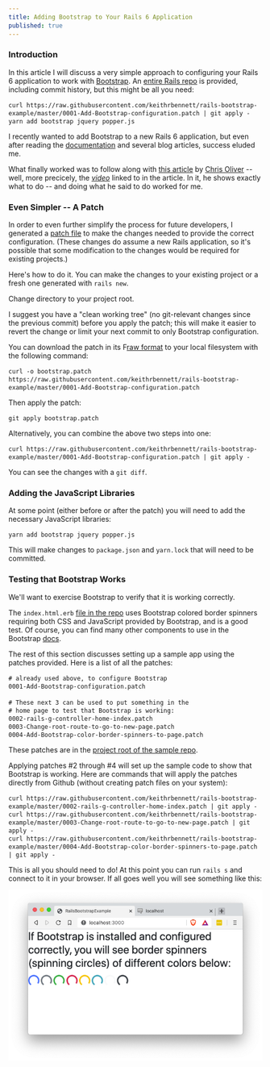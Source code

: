 ```yaml
---
title: Adding Bootstrap to Your Rails 6 Application
published: true
---
```


### Introduction

In this article I will discuss a very simple approach to configuring your Rails 6 application to work with
[Bootstrap](https://getbootstrap.com/). An [entire Rails repo](https://github.com/keithrbennett/rails-bootstrap-example)
is provided, including commit history, but this might be all you need:

```
curl https://raw.githubusercontent.com/keithrbennett/rails-bootstrap-example/master/0001-Add-Bootstrap-configuration.patch | git apply -
yarn add bootstrap jquery popper.js
```

I recently wanted to add Bootstrap to a new Rails 6 application,
but even after reading the [documentation](https://getbootstrap.com/docs/4.4/getting-started/introduction/)
and several blog articles, success eluded me.

What finally worked was to follow along with 
[this article](https://gorails.com/episodes/how-to-use-bootstrap-with-webpack-and-rails)
by [Chris Oliver](https://twitter.com/excid3) -- well, more precicely,
the [_video_](https://www.youtube.com/watch?v=bn9arlhfaXc) linked to in the article.
In it, he shows exactly what to do -- and doing what he said to do worked for me.

### Even Simpler -- A Patch

In order to even further simplify the process for future developers, I generated a 
[patch file](https://github.com/keithrbennett/rails-bootstrap-example/blob/master/0001-Add-Bootstrap-configuration.patch)
to make the changes needed to provide the correct configuration. (These changes do assume a new Rails application,
so it's possible that some modification to the changes would be required for existing projects.)

Here's how to do it. You can make the changes to your existing project or a fresh one generated with `rails new`.

Change directory to your project root.

I suggest you have a "clean working tree" (no git-relevant changes since the previous commit)
before you apply the patch; this will make it easier to revert the change or limit your next commit
to only Bootstrap configuration.

You can download the patch in its 
F[raw format](https://raw.githubusercontent.com/keithrbennett/rails-bootstrap-example/master/0001-Add-Bootstrap-configuration.patch)
to your local filesystem with the following command:

```
curl -o bootstrap.patch https://raw.githubusercontent.com/keithrbennett/rails-bootstrap-example/master/0001-Add-Bootstrap-configuration.patch
```

Then apply the patch:

```
git apply bootstrap.patch
```


Alternatively, you can combine the above two steps into one:

```
curl https://raw.githubusercontent.com/keithrbennett/rails-bootstrap-example/master/0001-Add-Bootstrap-configuration.patch | git apply -
```


You can see the changes with a `git diff`.

### Adding the JavaScript Libraries

At some point (either before or after the patch) you will need to add the necessary JavaScript libraries:

```
yarn add bootstrap jquery popper.js
```

This will make changes to `package.json` and `yarn.lock` that will need to be committed.

### Testing that Bootstrap Works

We'll want to exercise Bootstrap to verify that it is working correctly. 

The `index.html.erb` 
[file in the repo](https://github.com/keithrbennett/rails-bootstrap-example/blob/master/app/views/home/index.html.erb)
uses Bootstrap colored border spinners requiring both CSS and JavaScript provided by Bootstrap, and is a good test.
Of course, you can find many other components to use in the Bootstrap
[docs](https://getbootstrap.com/docs/4.4/getting-started/introduction/).

The rest of this section discusses setting up a sample app using the patches provided.
Here is a list of all the patches:

``` 
# already used above, to configure Bootstrap
0001-Add-Bootstrap-configuration.patch                       

# These next 3 can be used to put something in the
# home page to test that Bootstrap is working:
0002-rails-g-controller-home-index.patch
0003-Change-root-route-to-go-to-new-page.patch
0004-Add-Bootstrap-color-border-spinners-to-page.patch
```
 
These patches are in the [project root of the sample repo](https://github.com/keithrbennett/rails-bootstrap-example).

Applying patches #2 through #4 will set up the sample code to show that Bootstrap is working. 
Here are commands that will apply the patches directly from Github (without creating patch files on your system):

```
curl https://raw.githubusercontent.com/keithrbennett/rails-bootstrap-example/master/0002-rails-g-controller-home-index.patch | git apply -
curl https://raw.githubusercontent.com/keithrbennett/rails-bootstrap-example/master/0003-Change-root-route-to-go-to-new-page.patch | git apply -
curl https://raw.githubusercontent.com/keithrbennett/rails-bootstrap-example/master/0004-Add-Bootstrap-color-border-spinners-to-page.patch | git apply -
```

This is all you should need to do! At this point you can run `rails s` and connect to it in your browser. 
If all goes well you will see something like this:

![successful Bootstrap page](/assets/success-page.png)

